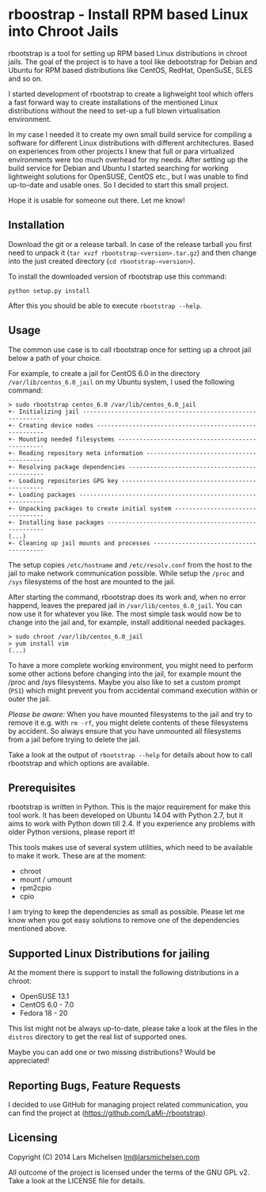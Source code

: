 # rboostrap - Install RPM based Linux into Chroot Jails

rbootstrap is a tool for setting up RPM based Linux distributions in chroot
jails. The goal of the project is to have a tool like debootstrap for Debian and
Ubuntu for RPM based distributions like CentOS, RedHat, OpenSuSE, SLES and so on.

I started development of rbootstrap to create a lighweight tool which offers a
fast forward way to create installations of the mentioned Linux distributions
without the need to set-up a full blown virtualisation environment.

In my case I needed it to create my own small build service for compiling a
software for different Linux distributions with different architectures. Based
on experiences from other projects I knew that full or para virtualized
environments were too much overhead for my needs. After setting up the build
service for Debian and Ubuntu I started searching for working lightweight
solutions for OpenSUSE, CentOS etc., but I was unable to find up-to-date and
usable ones. So I decided to start this small project.

Hope it is usable for someone out there. Let me know!

## Installation

Download the git or a release tarball. In case of the release tarball you
first need to unpack it (`tar xvzf rbootstrap-<version>.tar.gz`) and then
change into the just created directory (`cd rbootstrap-<version>`).

To install the downloaded version of rbootstrap use this command:

```
python setup.py install
```

After this you should be able to execute `rbootstrap --help`.

## Usage

The common use case is to call rbootstrap once for setting up a chroot jail
below a path of your choice.

For example, to create a jail for CentOS 6.0 in the directory
`/var/lib/centos_6.0_jail` on my Ubuntu system, I used the following command:

```
> sudo rbootstrap centos_6.0 /var/lib/centos_6.0_jail
+- Initializing jail -----------------------------------------------------------
+- Creating device nodes -------------------------------------------------------
+- Mounting needed filesystems -------------------------------------------------
+- Reading repository meta information -----------------------------------------
+- Resolving package dependencies ----------------------------------------------
+- Loading repositories GPG key ------------------------------------------------
+- Loading packages ------------------------------------------------------------
+- Unpacking packages to create initial system ---------------------------------
+- Installing base packages ----------------------------------------------------
(...)
+- Cleaning up jail mounts and processes ---------------------------------------
```

The setup copies `/etc/hostname` and `/etc/resolv.conf` from the host to the
jail to make network communication possible. While setup the `/proc` and `/sys`
filesystems of the host are mounted to the jail.

After starting the command, rbootstrap does its work and, when no error happend,
leaves the prepared jail in `/var/lib/centos_6.0_jail`. You can now use it
for whatever you like. The most simple task would now be to change into the
jail and, for example, install additional needed packages.

```
> sudo chroot /var/lib/centos_6.0_jail
> yum install vim
(...)
```

To have a more complete working environment, you might need to perform some
other actions before changing into the jail, for example mount the /proc and
/sys filesystems. Maybe you also like to set a custom prompt (`PS1`) which
might prevent you from accidental command execution within or outer the jail.

*Please be aware:* When you have mounted filesystems to the jail and try to
remove it e.g. with `rm -rf`, you might delete contents of these filesystems
by accident. So always ensure that you have unmounted all filesystems from
a jail before trying to delete the jail.

Take a look at the output of `rbootstrap --help` for details about how to
call rbootstrap and which options are available.

## Prerequisites

rbootstrap is written in Python. This is the major requirement for make this
tool work. It has been developed on Ubuntu 14.04 with Python 2.7, but it aims
to work with Python down till 2.4. If you experience any problems with older
Python versions, please report it!

This tools makes use of several system utilities, which need to be available
to make it work. These are at the moment:

* chroot
* mount / umount
* rpm2cpio
* cpio

I am trying to keep the dependencies as small as possible. Please let me know
when you got easy solutions to remove one of the dependencies mentioned above.

## Supported Linux Distributions for jailing

At the moment there is support to install the following distributions in a chroot:

* OpenSUSE 13.1
* CentOS 6.0 - 7.0
* Fedora 18 - 20

This list might not be always up-to-date, please take a look at the files
in the `distros` directory to get the real list of supported ones.

Maybe you can add one or two missing distributions? Would be appreciated!

## Reporting Bugs, Feature Requests

I decided to use GitHub for managing project related communication, you
can find the project at (https://github.com/LaMi-/rbootstrap).

## Licensing

Copyright (C) 2014 Lars Michelsen <lm@larsmichelsen.com>

All outcome of the project is licensed under the terms of the GNU GPL v2.
Take a look at the LICENSE file for details.
